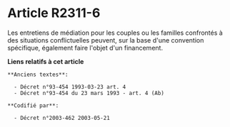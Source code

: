 # Article R2311-6

Les entretiens de médiation pour les couples ou les familles confrontés à des situations conflictuelles peuvent, sur la base
d'une convention spécifique, également faire l'objet d'un financement.

**Liens relatifs à cet article**

	**Anciens textes**:

	  - Décret n°93-454 1993-03-23 art. 4
	  - Décret n°93-454 du 23 mars 1993 - art. 4 (Ab)

	**Codifié par**:

	  - Décret n°2003-462 2003-05-21
